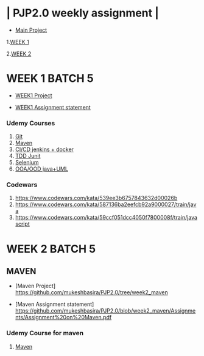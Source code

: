 | PJP2.0 weekly assignment |
========================

* [Main Project](https://github.com/mukeshbasira/PJP2.0)

1.[WEEK 1](#WEEK-1-BATCH-5)

2.[WEEK 2](#WEEK-2-BATCH-5)

# WEEK 1 BATCH 5
- [WEEK1 Project](https://github.com/mukeshbasira/PJP2.0/tree/week1)

- [WEEK1 Assignment statement](https://github.com/mukeshbasira/PJP2.0/blob/week1/Assignment%20Question/Week%201%20Assignment.pdf)

### Udemy Courses
1. [Git](https://www.udemy.com/course/git-going-fast/) 
2. [Maven](https://www.udemy.com/course/learn-maven-java-dependency-management-in-20-steps/ ) 
3. [CI/CD jenkins + docker](https://www.udemy.com/course/learn-devops-ci-cd-with-jenkins-using-pipelines-and-docker/) 
4. [TDD Junit](https://www.udemy.com/course/instant-test-driven-development-with-junit/) 
5. [Selenium](https://www.udemy.com/course/automate-tests-using-selenium-webdriver-with-java-cucumber/) 
6. [OOA/OOD java+UML](https://www.udemy.com/course/oo-analysis-design-programming/)  

### Codewars
1. https://www.codewars.com/kata/539ee3b6757843632d00026b 
2. https://www.codewars.com/kata/587136ba2eefcb92a9000027/train/java 
3. https://www.codewars.com/kata/59ccf051dcc4050f7800008f/train/javascript 


# WEEK 2 BATCH 5

## MAVEN
- [Maven Project] https://github.com/mukeshbasira/PJP2.0/tree/week2_maven

- [Maven Assignment statement] https://github.com/mukeshbasira/PJP2.0/blob/week2_maven/Assignments/Assignment%20on%20Maven.pdf

### Udemy Course for maven
1. [Maven](https://www.udemy.com/course/learn-maven-java-dependency-management-in-20-steps/ ) 


